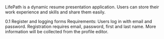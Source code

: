 LifePath is a dynamic resume presentation application. Users can store their work experience and skills and share them easily.

0.1 Register and logging forms
    Requirements: Users log in with email and password. Registration requires email, password, first and last name. More information will be collected from the profile editor.